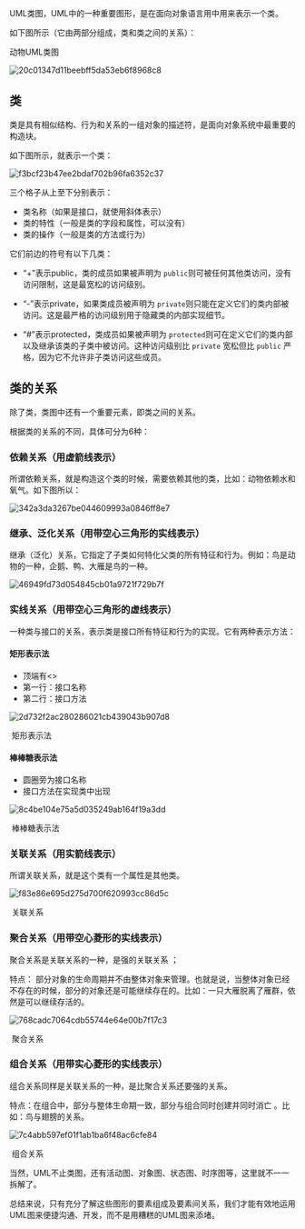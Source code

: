 UML类图，UML中的一种重要图形，是在面向对象语言用中用来表示一个类。

如下图所示（它由两部分组成，类和类之间的关系）：

动物UML类图

![20c01347d11beebff5da53eb6f8968c8](./images/20c01347d11beebff5da53eb6f8968c8.png)



## 类

类是具有相似结构、行为和关系的一组对象的描述符，是面向对象系统中最重要的构造块。

如下图所示，就表示一个类：

![f3bcf23b47ee2bdaf702b96fa6352c37](./images/f3bcf23b47ee2bdaf702b96fa6352c37.png)

三个格子从上至下分别表示：

+ 类名称（如果是接口，就使用斜体表示）
+ 类的特性（一般是类的字段和属性，可以没有）
+ 类的操作（一般是类的方法或行为）



它们前边的符号有以下几类：

+ “+”表示public，类的成员如果被声明为 `public`则可被任何其他类访问，没有访问限制，这是最宽松的访问级别。

+ “-”表示private，如果类成员被声明为 `private`则只能在定义它们的类内部被访问。这是最严格的访问级别用于隐藏类的内部实现细节。

+ “#”表示protected，类成员如果被声明为 `protected`则可在定义它们的类内部以及继承该类的子类中被访问。这种访问级别比 `private` 宽松但比 `public` 严格，因为它不允许非子类访问这些成员。



## 类的关系

除了类，类图中还有一个重要元素，即类之间的关系。

根据类的关系的不同，具体可分为6种：

### 依赖关系（用虚箭线表示）

所谓依赖关系，就是构造这个类的时候，需要依赖其他的类，比如：动物依赖水和氧气。如下图所以：

![342a3da3267be044609993a0846ff8e7](./images/342a3da3267be044609993a0846ff8e7.png)



### 继承、泛化关系（用带空心三角形的实线表示）

继承（泛化）关系，它指定了子类如何特化父类的所有特征和行为。例如：鸟是动物的一种，企鹅、鸭、大雁是鸟的一种。

![46949fd73d054845cb01a9721f729b7f](./images/46949fd73d054845cb01a9721f729b7f.png)



### 实线关系（用带空心三角形的虚线表示）

一种类与接口的关系，表示类是接口所有特征和行为的实现。它有两种表示方法：

#### 矩形表示法

+ 顶端有<<interface>>
+ 第一行：接口名称
+ 第二行：接口方法

![2d732f2ac280286021cb439043b907d8](./images/2d732f2ac280286021cb439043b907d8.png)

​                                                                                                           矩形表示法



#### 棒棒糖表示法

+ 圆圈旁为接口名称
+ 接口方法在实现类中出现

![8c4be104e75a5d035249ab164f19a3dd](./images/8c4be104e75a5d035249ab164f19a3dd.png)

​														棒棒糖表示法



### 关联关系（用实箭线表示）

所谓关联关系，就是这个类有一个属性是其他类。

![f83e86e695d275d700f620993cc86d5c](./images/f83e86e695d275d700f620993cc86d5c.png)

​														关联关系



### 聚合关系（用带空心菱形的实线表示）

聚合关系是关联关系的一种，是强的关联关系 ；

特点： 部分对象的生命周期并不由整体对象来管理。也就是说，当整体对象已经不存在的时候，部分的对象还是可能继续存在的。比如：一只大雁脱离了雁群，依然是可以继续存活的。

![768cadc7064cdb55744e64e00b7f17c3](./images/768cadc7064cdb55744e64e00b7f17c3.png)

​														聚合关系



### 组合关系（用带实心菱形的实线表示）

组合关系同样是关联关系的一种，是比聚合关系还要强的关系。

特点：在组合中，部分与整体生命期一致，部分与组合同时创建并同时消亡 。比如：鸟与翅膀的关系。

![7c4abb597ef01f1ab1ba6f48ac6cfe84](./images/7c4abb597ef01f1ab1ba6f48ac6cfe84.png)

​														组合关系

当然，UML不止类图，还有活动图、对象图、状态图、时序图等，这里就不一一拆解了。

总结来说，只有充分了解这些图形的要素组成及要素间关系，我们才能有效地运用UML图来便捷沟通、开发，而不是用糟糕的UML图来添堵。

